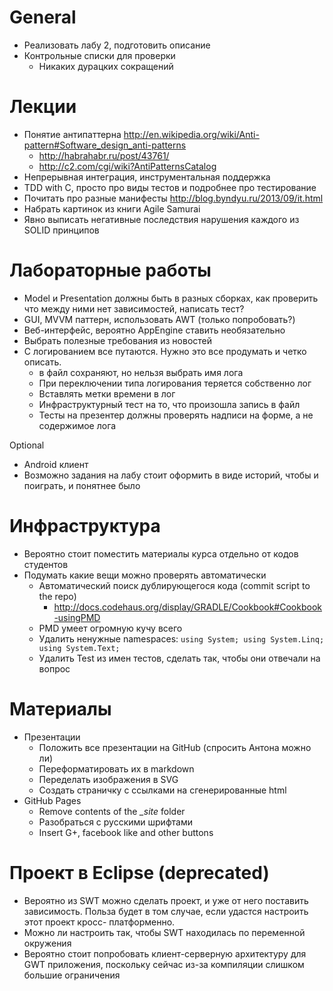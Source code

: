 # General
  - Реализовать лабу 2, подготовить описание
  - Контрольные списки для проверки
    - Никаких дурацких сокращений

# Лекции
  - Понятие антипаттерна <http://en.wikipedia.org/wiki/Anti-pattern#Software_design_anti-patterns>
    - <http://habrahabr.ru/post/43761/>
    - <http://c2.com/cgi/wiki?AntiPatternsCatalog>
  - Непрерывная интеграция, инструментальная поддержка
  - TDD with C, просто про виды тестов и подробнее про тестирование
  - Почитать про разные манифесты <http://blog.byndyu.ru/2013/09/it.html>
  - Набрать картинок из книги Agile Samurai
  - Явно выписать негативные последствия нарушения каждого из SOLID принципов

# Лабораторные работы
  - Model и Presentation должны быть в разных сборках,
    как проверить что между ними нет зависимостей, написать тест?
  - GUI, MVVM паттерн, использовать AWT (только попробовать?)
  - Веб-интерфейс, вероятно AppEngine ставить необязательно
  - Выбрать полезные требования из новостей
  - С логированием все путаются. Нужно это все продумать и четко описать.
    - в файл сохраняют, но нельзя выбрать имя лога
    - При переключении типа логирования теряется собственно лог
    - Вставлять метки времени в лог
    - Инфраструктурный тест на то, что произошла запись в файл
    - Тесты на презентер должны проверять надписи на форме, а не содержимое лога

Optional
  - Android клиент
  - Возможно задания на лабу стоит оформить в виде историй, чтобы и поиграть, и
    понятнее было

# Инфраструктура
  - Вероятно стоит поместить материалы курса отдельно от кодов студентов
  - Подумать какие вещи можно проверять автоматически
    - Автоматический поиск дублирующегося кода (commit script to the repo)
      - <http://docs.codehaus.org/display/GRADLE/Cookbook#Cookbook-usingPMD>
    - PMD умеет огромную кучу всего
    - Удалить ненужные namespaces: `using System; using System.Linq; using System.Text;`
    - Удалить Test из имен тестов, сделать так, чтобы они отвечали на вопрос

# Материалы
  - Презентации
    - Положить все презентации на GitHub (спросить Антона можно ли)
    - Переформатировать их в markdown
    - Переделать изображения в SVG
    - Создать страничку с сcылками на сгенерированные html
  - GitHub Pages
    - Remove contents of the *_site* folder
    - Разобраться с русскими шрифтами
    - Insert G+, facebook like and other buttons

# Проект в Eclipse (deprecated)
  - Вероятно из SWT можно сделать проект, и уже от него поставить зависимость.
    Польза будет в том случае, если удастся настроить этот проект кросс-
    платформенно.
  - Можно ли настроить так, чтобы SWT находилась по переменной окружения
  - Вероятно стоит попробовать клиент-серверную архитектуру для GWT приложения,
    поскольку сейчас из-за компиляции слишком большие ограничения